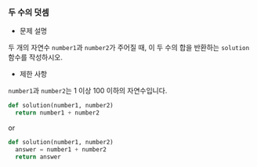 ###  두 수의 덧셈

- 문제 설명

두 개의 자연수 `number1`과 `number2`가 주어질 때, 이 두 수의 합을 반환하는 `solution` 함수를 작성하시오.

- 제한 사항

`number1`과 `number2`는 1 이상 100 이하의 자연수입니다.

```python
def solution(number1, number2)
  return number1 + number2

```

or
```python
def solution(number1, number2)
  answer = number1 + number2
  return answer

```























